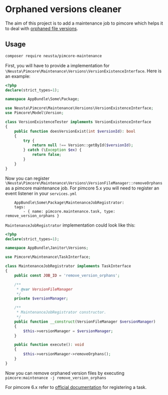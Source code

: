 # Orphaned versions cleaner

The aim of this project is to add a maintenance job to pimcore which helps it to
deal with [orphaned file versions](https://github.com/pimcore/pimcore/issues/4807).

## Usage

```bash
composer require neusta/pimcore-maintenance
```

First, you will have to provide a implementation for `\Neusta\Pimcore\Maintenance\Versions\VersionExistenceInterface`.
Here is an example:
```php
<?php
declare(strict_types=1);

namespace AppBundle\Some\Package;

use Neusta\Pimcore\Maintenance\Versions\VersionExistenceInterface;
use Pimcore\Model\Version;

class VersionExistenceTester implements VersionExistenceInterface
{
    public function doesVersionExist(int $versionId): bool
    {
        try {
            return null !== Version::getById($versionId);
        } catch (\Exception $ex) {
            return false;
        }
    }
}

```

Now you can register `\Neusta\Pimcore\Maintenance\Versions\VersionFileManager::removeOrphans`
as a pimcore maintenance job. For pimcore 5.x you will need to register an event listener in
your `services.yml`

```
    AppBundle\Some\Package\MaintenanceJobRegistrator:
    tags:
        - { name: pimcore.maintenance.task, type: remove_version_orphans }
```

`MaintenanceJobRegistrator` implementation could look like this:

```php
<?php
declare(strict_types=1);

namespace AppBundle\Janitor\Versions;

use Pimcore\Maintenance\TaskInterface;

class MaintenanceJobRegistrator implements TaskInterface
{
    public const JOB_ID = 'remove_version_orphans';

    /**
     * @var VersionFileManager
     */
    private $versionManager;

    /**
     * MaintenanceJobRegistrator constructor.
     */
    public function __construct(VersionFileManager $versionManager)
    {
        $this->versionManager = $versionManager;
    }

    public function execute(): void
    {
        $this->versionManager->removeOrphans();
    }
}
``` 
Now you can remove orphaned version files by executing `pimcore:maintenance -j remove_version_orphans`

For pimcore 6.x refer to [official documentation](https://pimcore.com/docs/6.x/Development_Documentation/Extending_Pimcore/Maintenance_Tasks.html)
for registering a task.
